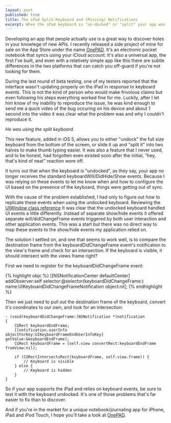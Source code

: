 ```yaml
---
layout: post
published: true
title: The iPad Split-Keyboard and (Missing) Notifications
excerpt: When the iPad keyboard is "un-docked" or "split" your app won't get the same UI events. If your app needs to accurately track the visibility of the keyboard on iPad you need to do a little more work.
---
```


Developing an app that people actually use is a great way to discover holes in your knowlege of new APIs. I recently released a side project of mine for sale on the App Store under the name [OnePAD](http://www.onepadapp.com). It's an electronic pocket notebook that syncs using your iCloud account. It's also a universal app, the first I've built, and even with a relatively simple app like this there are subtle differences in the two platforms that can catch you off-guard if you're not looking for them.

During the last round of beta testing, one of my testers reported that the interface wasn't updating properly on the iPad in response to keyboard events. This is not the kind of person who would make frivolous claims but even following his steps everything worked fine for me. Luckily, after I let him know of my inability to reproduce the issue, he was kind enough to send me a quick video of the bug occuring on his device and about 1 second into the video it was clear what the problem was and why I couldn't reproduce it.

*He was using the split keyboard.*

This new feature, added in iOS 5, allows you to either "undock" the full size keyboard from the bottom of the screen, or slide it up and "split it" into two halves to make thumb typing easier. It was also a feature that I never used, and to be honest, had forgotten even existed soon after the initial, "hey, that's kind of neat" reaction wore off.

It turns out that when the keyboard is "undocked", as they say, your app no longer receives the standard keyboardWill/DidHide/Show events. Because I was relying on these events to let me know when and how to configure the UI based on the presence of the keyboard, things were getting out of sync.

With the cause of the problem established, I had only to figure out how to replicate these events when using the undocked keyboard. Reviewing the [UIWindow class reference](http://developer.apple.com/library/ios/#DOCUMENTATION/UIKit/Reference/UIWindow_Class/UIWindowClassReference/UIWindowClassReference.html) It was clear that the undocked keyboard handled UI events a little differently. Instead of separate show/hide events it offered separate will/didChangeFrame events triggered by both user interaction and other application events. This was a start but there was no direct way to map these events to the show/hide events my application relied on.

The solution I settled on, and one that seems to work well, is to compare the destination frame from the keyboardDidChangeFrame event's notification to the view's frame and check for an intersection. If the keyboard is visible, it should intersect with the views frame right?

First we need to register for the keyboardDidChangeFrame event:

{% highlight objc %}
[[NSNotificationCenter defaultCenter] addObserver:self
                                             selector:@selector(keyboardDidChangeFrame:)
                                                 name:UIKeyboardDidChangeFrameNotification
                                               object:nil];
{% endhighlight %}

Then we just need to pull out the destination frame of the keyboard, convert it's coordinates to our own, and look for an intersection:

    - (void)keyboardDidChangeFrame:(NSNotification *)notification
    {
        CGRect keyboardEndFrame;
        [[notification.userInfo objectForKey:UIKeyboardFrameEndUserInfoKey] getValue:&keyboardEndFrame];
        CGRect keyboardFrame = [self.view convertRect:keyboardEndFrame fromView:nil];

        if (CGRectIntersectsRect(keyboardFrame, self.view.frame)) {
            // Keyboard is visible
        } else {
            // Keyboard is hidden
        }
    }


So if your app supports the iPad and relies on keyboard events, be sure to test it with the keyboard undocked. It's one of those problems that's far easier to fix than to discover.

And if you're in the market for a unique notebook/journaling app for iPhone, iPad and iPod Touch, I hope you'll take a look at [OnePAD](http://www.onepadapp.com).
